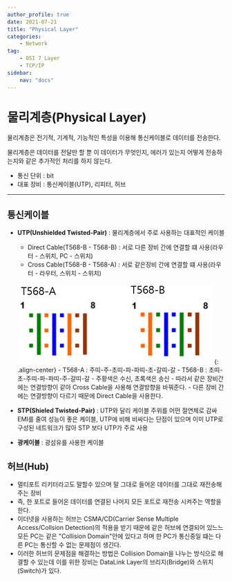 ```yaml
---
author_profile: true
date: 2021-07-21
title: "Physical Layer"
categories: 
    - Network
tag: 
    - OSI 7 Layer
    - TCP/IP
sidebar:
    nav: "docs"
---
```


# 물리계층(Physical Layer)

물리계층은 전기적, 기계적, 기능적인 특성을 이용해 통신케이블로 데이터를 전송한다.

물리계층은 데이터를 전달만 할 뿐 이 데이터가 무엇인지, 에러가 있는지 어떻게 전송하는지와 같은 추가적인 처리를 하지 않는다.

- 통신 단위 : bit
- 대표 장비 : 통신케이블(UTP), 리피터, 허브

---

##  통신케이블

- **UTP(Unshielded Twisted-Pair)** : 물리계층에서 주로 사용하는 대표적인 케이블
    - Direct Cable(T568-B - T568-B) : 서로 다른 장비 간에 연결할 떄 사용(라우터 - 스위치, PC - 스위치)
    - Cross Cable(T568-B - T568-A) : 서로 같은장비 간에 연결할 떄 사용(라우터 - 라우터, 스위치 - 스위치)

    ![Cross-Direct](/assets/images/2021-07-21/crossdirect.PNG){: .align-center}
        - T568-A : 주띠-주-초띠-파-파띠-초-갈띠-갈
        - T568-B : 초띠-초-주띠-파-파띠-주-갈띠-갈
        - 주황색은 수신, 초록색은 송신
        - 따라서 같은 장비간에는 연결방향이 같아 Cross Cable을 사용해 연결방향을 바꿔준다.
        - 다른 장비 간에는 연결방향이 다르기 때문에 Direct Cable을 사용한다.

- **STP(Shieled Twisted-Pair)** : UTP와 달리 케이블 주위를 어떤 절연체로 감싸 EMI를 줄여 성능이 좋은 케이블, UTP에 비해 비싸다는 단점이 있으며 이미 UTP로 구성된 네트워크가 많아 STP 보다 UTP가 주로 사용
- **광케이블** : 광섬유를 사용한 케이블


## 허브(Hub)

- 멀티포트 리키터라고도 말할수 있으며 말 그대로 들어온 데이터를 그대로 재전송해주는 장비
- 즉, 한 포트로 들어온 데이터를 연결된 나머지 모든 포트로 재전송 시켜주는 역할을 한다.
- 이더넷을 사용하는 허브는 CSMA/CD(Carrier Sense Multiple Access/Collsion Detection)의 적용을 받기 때문에 같은 허브에 연결되어 있느느 모든 PC는 같은 "Collision Domain"안에 있다고 하며 한 PC가 통신중일 떄는 다른 PC는 통신할 수 없는 문제점이 생긴다.
- 이러한 허브의 문제점을 해결하는 방법은 Collision Domain을 나누는 방식으로 해결할 수 있는데 이를 위한 장비는 DataLink Layer의 브리지(Bridge)와 스위치(Switch)가 있다.